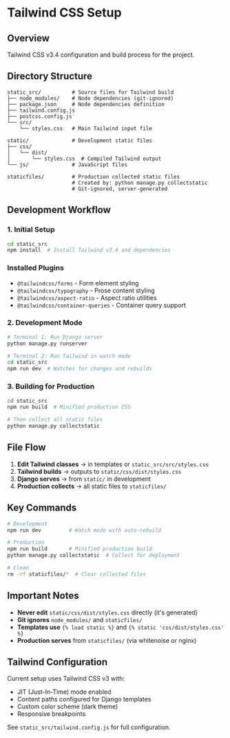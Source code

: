 # Tailwind CSS Setup

## Overview

Tailwind CSS v3.4 configuration and build process for the project.

## Directory Structure

```
static_src/          # Source files for Tailwind build
├── node_modules/    # Node dependencies (git-ignored)
├── package.json     # Node dependencies definition
├── tailwind.config.js
├── postcss.config.js
└── src/
    └── styles.css   # Main Tailwind input file

static/              # Development static files
├── css/
│   └── dist/
│       └── styles.css  # Compiled Tailwind output
└── js/              # JavaScript files

staticfiles/         # Production collected static files
                     # Created by: python manage.py collectstatic
                     # Git-ignored, server-generated
```

## Development Workflow

### 1. Initial Setup

```bash
cd static_src
npm install  # Install Tailwind v3.4 and dependencies
```

### Installed Plugins
- `@tailwindcss/forms` - Form element styling
- `@tailwindcss/typography` - Prose content styling
- `@tailwindcss/aspect-ratio` - Aspect ratio utilities
- `@tailwindcss/container-queries` - Container query support

### 2. Development Mode

```bash
# Terminal 1: Run Django server
python manage.py runserver

# Terminal 2: Run Tailwind in watch mode
cd static_src
npm run dev  # Watches for changes and rebuilds
```

### 3. Building for Production

```bash
cd static_src
npm run build  # Minified production CSS

# Then collect all static files
python manage.py collectstatic
```

## File Flow

1. **Edit Tailwind classes** → in templates or `static_src/src/styles.css`
2. **Tailwind builds** → outputs to `static/css/dist/styles.css`
3. **Django serves** → from `static/` in development
4. **Production collects** → all static files to `staticfiles/`

## Key Commands

```bash
# Development
npm run dev         # Watch mode with auto-rebuild

# Production
npm run build       # Minified production build
python manage.py collectstatic  # Collect for deployment

# Clean
rm -rf staticfiles/*  # Clear collected files
```

## Important Notes

- **Never edit** `static/css/dist/styles.css` directly (it's generated)
- **Git ignores** `node_modules/` and `staticfiles/`
- **Templates use** `{% load static %}` and `{% static 'css/dist/styles.css' %}`
- **Production serves** from `staticfiles/` (via whitenoise or nginx)

## Tailwind Configuration

Current setup uses Tailwind CSS v3 with:

- JIT (Just-In-Time) mode enabled
- Content paths configured for Django templates
- Custom color scheme (dark theme)
- Responsive breakpoints

See `static_src/tailwind.config.js` for full configuration.
